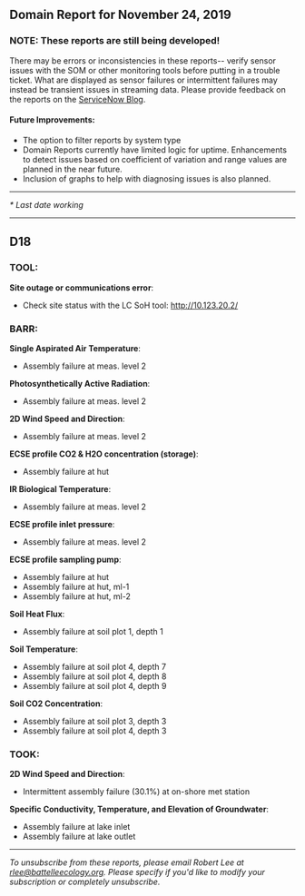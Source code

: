 ## Domain Report for November 24, 2019


### NOTE: These reports are still being developed!
There may be errors or inconsistencies in these reports-- verify sensor issues with the SOM or other monitoring tools before putting in a trouble ticket. What are displayed as sensor failures or intermittent failures may instead be transient issues in streaming data.
Please provide feedback on the reports on the [ServiceNow Blog](https://neon.service-now.com/community?id=community_blog&sys_id=9b4fbe8adbed734017ecf9041d9619be).

#### Future Improvements: 
 - The option to filter reports by system type 
 - Domain Reports currently have limited logic for uptime. Enhancements to detect issues based on coefficient of variation and range values are planned in the near future.
 - Inclusion of graphs to help with diagnosing issues is also planned.

***

_* Last date working_

***
## D18

### TOOL:

**Site outage or communications error**:
 - Check site status with the LC SoH tool: http://10.123.20.2/

### BARR:

**Single Aspirated Air Temperature**:
 - Assembly failure at meas. level 2

**Photosynthetically Active Radiation**:
 - Assembly failure at meas. level 2

**2D Wind Speed and Direction**:
 - Assembly failure at meas. level 2

**ECSE profile CO2 & H2O concentration (storage)**:
 - Assembly failure at hut

**IR Biological Temperature**:
 - Assembly failure at meas. level 2

**ECSE profile inlet pressure**:
 - Assembly failure at meas. level 2

**ECSE profile sampling pump**:
 - Assembly failure at hut
 - Assembly failure at hut, ml-1
 - Assembly failure at hut, ml-2

**Soil Heat Flux**:
 - Assembly failure at soil plot 1, depth 1

**Soil Temperature**:
 - Assembly failure at soil plot 4, depth 7
 - Assembly failure at soil plot 4, depth 8
 - Assembly failure at soil plot 4, depth 9

**Soil CO2 Concentration**:
 - Assembly failure at soil plot 3, depth 3
 - Assembly failure at soil plot 4, depth 3

### TOOK:

**2D Wind Speed and Direction**:
 - Intermittent assembly failure (30.1%) at on-shore met station

**Specific Conductivity, Temperature, and Elevation of Groundwater**:
 - Assembly failure at lake inlet
 - Assembly failure at lake outlet

***

_To unsubscribe from these reports, please email Robert Lee at rlee@battelleecology.org. Please specify if you'd like to modify your subscription or completely unsubscribe._
